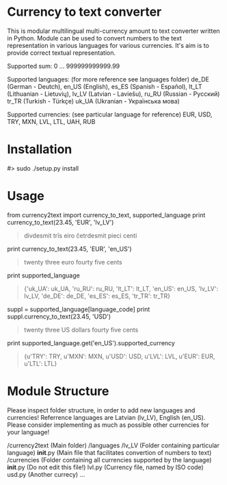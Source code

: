 Currency to text converter
=========

This is modular multilingual multi-currency amount to text converter written in
Python. Module can be used to convert numbers to the text representation in
various languages for various currencies. It's aim is to provide correct textual
representation.

Supported sum: 0 ... 999999999999.99

Supported languages:
(for more reference see languages folder)
de_DE (German - Deutch),
en_US (English),
es_ES (Spanish - Español),
lt_LT (Lithuanian - Lietuvių),
lv_LV (Latvian - Laviešu),
ru_RU (Russian - Русский)
tr_TR (Turkish - Türkçe)
uk_UA (Ukranian - Українська мова)

Supported currencies:
(see particular language for reference)
EUR, USD, TRY, MXN, LVL, LTL, UAH, RUB

Installation
=========
#> sudo ./setup.py install

Usage
=========
from currency2text import currency_to_text, supported_language
print currency_to_text(23.45, 'EUR', 'lv_LV')
> divdesmit trīs eiro četrdesmit pieci centi

print currency_to_text(23.45, 'EUR', 'en_US')
> twenty three euro fourty five cents

print supported_language
> {'uk_UA': uk_UA, 'ru_RU': ru_RU, 'lt_LT': lt_LT, 'en_US': en_US,
'lv_LV': lv_LV, 'de_DE': de_DE, 'es_ES': es_ES, 'tr_TR': tr_TR}

suppl = supported_language[language_code]
print suppl.currency_to_text(23.45, 'USD')
> twenty three US dollars fourty five cents

print supported_language.get('en_US').supported_currency
> {u'TRY': TRY, u'MXN': MXN, u'USD': USD, u'LVL': LVL, u'EUR': EUR, u'LTL': LTL}

Module Structure
=========
Please inspect folder structure, in order to add new languages and currencies!
Referrence languages are Latvian (lv_LV), English (en_US).
Please consider implementing as much as possible other currencies for your
language!

/currency2text (Main folder)
  /languages
    /lv_LV (Folder containing particular language)
      __init__.py (Main file that facilitates convertion of numbers to text)
      /currencies (Folder containing all currencies supported by the language)
        __init__.py (Do not edit this file!)
        lvl.py (Currency file, named by ISO code)
        usd.py (Another currecy)
        ...

